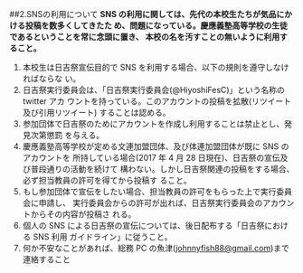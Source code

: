 ##2.SNSの利用について
**SNS の利用に関しては、先代の本校生たちが気品にかける投稿を数多くしてきたた め、問題になっている。慶應義塾高等学校の生徒であるということを常に念頭に置き、 本校の名を汚すことの無いように利用すること。**

1. 本校生は日吉祭宣伝目的で SNS を利用する場合、以下の規則を遵守しなければならな い。
2. 日吉祭実行委員会は、「日吉祭実行委員会(@HiyoshiFesC)」という名称の twitter アカ ウントを持っている。このアカウントの投稿を拡散(リツイート及び引用リツイート) することは認める。
3. 参加団体で日吉祭のためにアカウントを作成し利用することは禁止とし、発見次第懲罰 を与える。
4. 慶應義塾高等学校が定める文連加盟団体、及び体連加盟団体が既に SNS のアカウントを 所持している場合(2017 年 4 月 28 日現在)、日吉祭の宣伝及び普段通りの活動を続けて 構わない。しかし日吉祭関連の投稿をする場合、必ず担当教員の許可を得てから投稿す ること。
5. もし参加団体で宣伝をしたい場合、担当教員の許可をもらった上で実行委員会に申請し、 実行委員会からの許可が出れば、日吉祭実行委員会のアカウントからその内容が投稿さ れる。
6. 個人の SNS による日吉祭の宣伝については、後日配布する「日吉祭における SNS 利用 ガイドライン」に従うこと。
7. 何か不安なことがあれば、総務 PC の魚津(johnnyfish88@gmail.com)まで連絡すること
